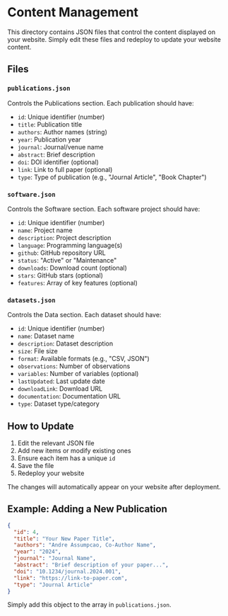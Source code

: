 # Content Management

This directory contains JSON files that control the content displayed on your website. Simply edit these files and redeploy to update your website content.

## Files

### `publications.json`
Controls the Publications section. Each publication should have:
- `id`: Unique identifier (number)
- `title`: Publication title
- `authors`: Author names (string)
- `year`: Publication year
- `journal`: Journal/venue name
- `abstract`: Brief description
- `doi`: DOI identifier (optional)
- `link`: Link to full paper (optional)
- `type`: Type of publication (e.g., "Journal Article", "Book Chapter")

### `software.json`
Controls the Software section. Each software project should have:
- `id`: Unique identifier (number)
- `name`: Project name
- `description`: Project description
- `language`: Programming language(s)
- `github`: GitHub repository URL
- `status`: "Active" or "Maintenance"
- `downloads`: Download count (optional)
- `stars`: GitHub stars (optional)
- `features`: Array of key features (optional)

### `datasets.json`
Controls the Data section. Each dataset should have:
- `id`: Unique identifier (number)
- `name`: Dataset name
- `description`: Dataset description
- `size`: File size
- `format`: Available formats (e.g., "CSV, JSON")
- `observations`: Number of observations
- `variables`: Number of variables (optional)
- `lastUpdated`: Last update date
- `downloadLink`: Download URL
- `documentation`: Documentation URL
- `type`: Dataset type/category

## How to Update

1. Edit the relevant JSON file
2. Add new items or modify existing ones
3. Ensure each item has a unique `id`
4. Save the file
5. Redeploy your website

The changes will automatically appear on your website after deployment.

## Example: Adding a New Publication

```json
{
  "id": 4,
  "title": "Your New Paper Title",
  "authors": "Andre Assumpcao, Co-Author Name",
  "year": "2024",
  "journal": "Journal Name",
  "abstract": "Brief description of your paper...",
  "doi": "10.1234/journal.2024.001",
  "link": "https://link-to-paper.com",
  "type": "Journal Article"
}
```

Simply add this object to the array in `publications.json`.